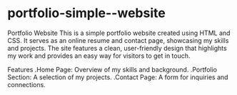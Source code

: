 # portfolio-simple--website
Portfolio Website
This is a simple portfolio website created using HTML and CSS. It serves as an online resume and contact page, showcasing my skills and projects. The site features a clean, user-friendly design that highlights my work and provides an easy way for visitors to get in touch.

Features
.Home Page: Overview of my skills and background.
.Portfolio Section: A selection of my projects.
.Contact Page: A form for inquiries and connections.
